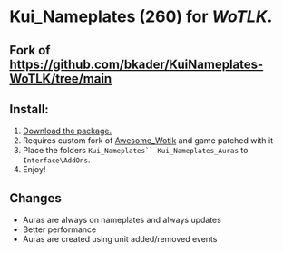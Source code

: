 # Kui_Nameplates (260) for _WoTLK_.

## Fork of https://github.com/bkader/KuiNameplates-WoTLK/tree/main 

## Install:

1. [Download the package.](https://github.com/someweirdhuman/KuiNameplates335aCustom/archive/refs/heads/master.zip)
2. Requires custom fork of [Awesome_Wotlk](https://github.com/someweirdhuman/awesome_wotlk) and game patched with it
3. Place the folders `Kui_Nameplates`` Kui_Nameplates_Auras` to `Interface\AddOns`.
4. Enjoy!

## Changes
- Auras are always on nameplates and always updates
- Better performance
- Auras are created using unit added/removed events